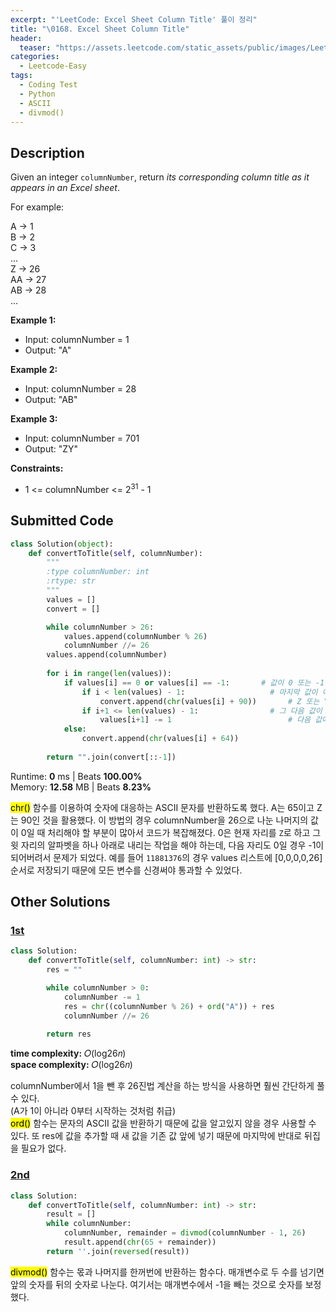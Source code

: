 ```yaml
---
excerpt: "'LeetCode: Excel Sheet Column Title' 풀이 정리"
title: "\0168. Excel Sheet Column Title"
header:
  teaser: "https://assets.leetcode.com/static_assets/public/images/LeetCode_Sharing.png"
categories:
  - Leetcode-Easy
tags:
  - Coding Test
  - Python
  - ASCII
  - divmod()
---
```


## <i class="fa-solid fa-file-lines"></i> Description

Given an integer `columnNumber`, return *its corresponding column title as it appears in an Excel sheet*.

For example:

A -> 1      
B -> 2     
C -> 3     
...   
Z -> 26   
AA -> 27   
AB -> 28    
...   

**Example 1:**

- Input: columnNumber = 1
- Output: "A"

**Example 2:**

- Input: columnNumber = 28
- Output: "AB"

**Example 3:**

- Input: columnNumber = 701
- Output: "ZY"

**Constraints:**

- 1 <= columnNumber <= 2<sup>31</sup> - 1

## <i class="fa-solid fa-cloud-arrow-up"></i> Submitted Code

```python
class Solution(object):
    def convertToTitle(self, columnNumber):
        """
        :type columnNumber: int
        :rtype: str
        """
        values = []
        convert = []

        while columnNumber > 26:
            values.append(columnNumber % 26)
            columnNumber //= 26
        values.append(columnNumber)
        
        for i in range(len(values)):
            if values[i] == 0 or values[i] == -1:       # 값이 0 또는 -1이고
                if i < len(values) - 1:                   # 마지막 값이 아닐 경우만 알파벳으로 변환
                    convert.append(chr(values[i] + 90))       # Z 또는 Y
                if i+1 <= len(values) - 1:                # 그 다음 값이 존재할 경우
                    values[i+1] -= 1                          # 다음 값에 -1 수행
            else:
                convert.append(chr(values[i] + 64))
        
        return "".join(convert[::-1])
```
<i class="fa-solid fa-clock"></i> Runtime: **0** ms \| Beats **100.00%**    
<i class="fa-solid fa-memory"></i> Memory: **12.58** MB \| Beats **8.23%**

<mark>chr()</mark> 함수를 이용하여 숫자에 대응하는 ASCII 문자를 반환하도록 했다. A는 65이고 Z는 90인 것을 활용했다.
이 방법의 경우 columnNumber을 26으로 나눈 나머지의 값이 0일 때 처리해야 할 부분이 많아서 코드가 복잡해졌다. 0은 현재 자리를 `Z`로 하고 그 윗 자리의 알파벳을 하나 아래로 내리는 작업을 해야 하는데, 다음 자리도 0일 경우 -1이 되어버려서 문제가 되었다. 예를 들어 `11881376`의 경우 values 리스트에 [0,0,0,0,26] 순서로 저장되기 때문에 모든 변수를 신경써야 통과할 수 있었다.

## <i class="fa-solid fa-flask"></i> Other Solutions

### <a href="https://leetcode.com/problems/excel-sheet-column-title/solutions/6280288/video-solution-by-niits-c4ir/" target="_blank">1st</a>

```python
class Solution:
    def convertToTitle(self, columnNumber: int) -> str:
        res = ""

        while columnNumber > 0:
            columnNumber -= 1
            res = chr((columnNumber % 26) + ord("A")) + res
            columnNumber //= 26
        
        return res
```
<i class="fa-solid fa-clock"></i> **time complexity:** 𝑂(log26𝑛)    
<i class="fa-solid fa-memory"></i> **space complexity:** 𝑂(log26𝑛)           

columnNumber에서 1을 뺀 후 26진법 계산을 하는 방식을 사용하면 훨씬 간단하게 풀 수 있다.   
(A가 1이 아니라 0부터 시작하는 것처럼 취급)   
<mark>ord()</mark> 함수는 문자의 ASCII 값을 반환하기 때문에 값을 알고있지 않을 경우 사용할 수 있다. 또 res에 값을 추가할 때 새 값을 기존 값 앞에 넣기 때문에 마지막에 반대로 뒤집을 필요가 없다.

### <a href="https://leetcode.com/problems/excel-sheet-column-title/solutions/3943071/100-recursive-iterative-2-approaches-by-fn6a9/" target="_blank">2nd</a>

```python
class Solution:
    def convertToTitle(self, columnNumber: int) -> str:
        result = []
        while columnNumber:
            columnNumber, remainder = divmod(columnNumber - 1, 26)
            result.append(chr(65 + remainder))
        return ''.join(reversed(result))
```
<mark>divmod()</mark> 함수는 몫과 나머지를 한꺼번에 반환하는 함수다. 매개변수로 두 수를 넘기면 앞의 숫자를 뒤의 숫자로 나눈다. 여기서는 매개변수에서 -1을 빼는 것으로 숫자를 보정했다.